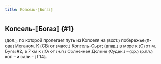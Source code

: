 ```yaml
---
title: Копсель-⟦Богаз⟧
---
```

## Копсель-⟦Богаз⟧ {#1}

⦅дол.⦆, по которой пролегает путь из Копселя на ⦅вост.⦆ побережье ⦅п-ова⦆ Меганом. К ⦅СВ⦆ от ⦅масс.⦆ Копсель-Сырт; ⦅впад.⦆ в море к ⦅С⦆ от м. Бугас#2, в 7 км к ⦅Ю⦆ от ⦅н.п.⦆ Солнечная Долина ⦅Судак.⦆ – ⦅ср.⦆ ⦅р.пл.⦆ коп – и сали – ⦃Г14⦄.
